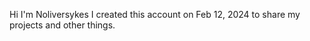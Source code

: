 Hi I'm Noliversykes I created this account on Feb 12, 2024 to share my projects and other things.

<!---
Noliversykes017/Noliversykes017 is a ✨ special ✨ repository because its `README.md` (this file) appears on your GitHub profile.
You can click the Preview link to take a look at your changes.
--->
